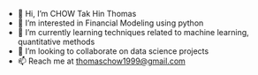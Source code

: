 - 👋 Hi, I’m CHOW Tak Hin Thomas
- 👀 I’m interested in Financial Modeling using python
- 🌱 I’m currently learning techniques related to machine learning, quantitative methods
- 💞️ I’m looking to collaborate on data science projects
- 📫 Reach me at thomaschow1999@gmail.com

<!---
Thomas-CTH/Thomas-CTH is a ✨ special ✨ repository because its `README.md` (this file) appears on your GitHub profile.
You can click the Preview link to take a look at your changes.
--->
